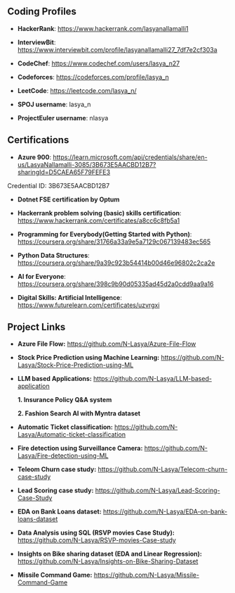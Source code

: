 Coding Profiles
---------------

* **HackerRank**: https://www.hackerrank.com/lasyanallamalli1

* **InterviewBit**: https://www.interviewbit.com/profile/lasyanallamalli27_7df7e2cf303a

* **CodeChef**: https://www.codechef.com/users/lasya_n27

* **Codeforces**: https://codeforces.com/profile/lasya_n

* **LeetCode**: https://leetcode.com/lasya_n/

* **SPOJ username**: lasya_n

* **ProjectEuler username**: nlasya




Certifications
--------------

* **Azure 900**: https://learn.microsoft.com/api/credentials/share/en-us/LasyaNallamalli-3085/3B673E5AACBD12B7?sharingId=D5CAEA65F79FEFE3

Credential ID: 3B673E5AACBD12B7

* **Dotnet FSE certification by Optum**

* **Hackerrank problem solving (basic) skills certification**: https://www.hackerrank.com/certificates/a8cc6c8fb5a1

* **Programming for Everybody(Getting Started with Python)**: https://coursera.org/share/31766a33a9e5a7129c067139483ec565

* **Python Data Structures**: https://coursera.org/share/9a39c923b54414b00d46e96802c2ca2e

* **AI for Everyone**: https://coursera.org/share/398c9b90d05335ad45d2a0cdd9aa9a16

* **Digital Skills: Artificial Intelligence**: https://www.futurelearn.com/certificates/uzvrgxi




Project Links
-----------------

* **Azure File Flow:** https://github.com/N-Lasya/Azure-File-Flow

* **Stock Price Prediction using Machine Learning:** https://github.com/N-Lasya/Stock-Price-Prediction-using-ML

* **LLM based Applications:** https://github.com/N-Lasya/LLM-based-application

   **1. Insurance Policy Q&A system**
  
   **2. Fashion Search AI with Myntra dataset**
   
* **Automatic Ticket classification:**   https://github.com/N-Lasya/Automatic-ticket-classification

* **Fire detection using Surveillance Camera:** https://github.com/N-Lasya/Fire-detection-using-ML

* **Teleom Churn case study:** https://github.com/N-Lasya/Telecom-churn-case-study

* **Lead Scoring case study:** https://github.com/N-Lasya/Lead-Scoring-Case-Study

* **EDA on Bank Loans dataset:** https://github.com/N-Lasya/EDA-on-bank-loans-dataset

* **Data Analysis using SQL (RSVP movies Case Study):** https://github.com/N-Lasya/RSVP-movies-Case-study

* **Insights on Bike sharing dataset (EDA and Linear Regression):** https://github.com/N-Lasya/Insights-on-Bike-Sharing-Dataset

* **Missile Command Game:** https://github.com/N-Lasya/Missile-Command-Game
